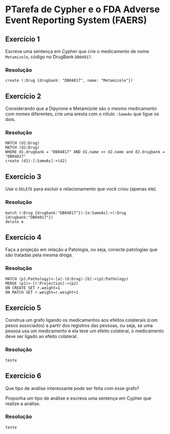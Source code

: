 # PTarefa de Cypher e o FDA Adverse Event Reporting System (FAERS)
## Exercício 1

Escreva uma sentença em Cypher que crie o medicamento de nome `Metamizole`, código no DrugBank `DB04817`.

### Resolução
```
create (:Drug {drugbank: "DB04817", name: "Metamizole"})
```

## Exercício 2

Considerando que a Dipyrone e Metamizole são o mesmo medicamento com nomes diferentes, crie uma aresta com o rótulo `:SameAs` que ligue os dois.

### Resolução
```
MATCH (d1:Drug)
MATCH (d2:Drug)
WHERE d1.drugbank = "DB04817" AND d1.name <> d2.name and d2.drugbank = "DB04817"
create (d1)-[:SameAs]->(d2)
```

## Exercício 3

Use o `DELETE` para excluir o relacionamento que você criou (apenas ele).

### Resolução
```
match (:Drug {drugbank:"DB04817"})-[e:SameAs]->(:Drug {drugbank:"DB04817"})
delete e
```

## Exercício 4

Faça a projeção em relação a Patologia, ou seja, conecte patologias que são tratadas pela mesma droga.

### Resolução
```
MATCH (p1:Pathology)<-[a]-(d:Drug)-[b]->(p2:Pathology)
MERGE (p1)<-[r:Projection]->(p2)
ON CREATE SET r.weight=1
ON MATCH SET r.weight=r.weight+1
```

## Exercício 5

Construa um grafo ligando os medicamentos aos efeitos colaterais (com pesos associados) a partir dos registros das pessoas, ou seja, se uma pessoa usa um medicamento e ela teve um efeito colateral, o medicamento deve ser ligado ao efeito colateral.

### Resolução
```
teste
```

## Exercício 6

Que tipo de análise interessante pode ser feita com esse grafo?

Proponha um tipo de análise e escreva uma sentença em Cypher que realize a análise.

### Resolução
```
teste
```

